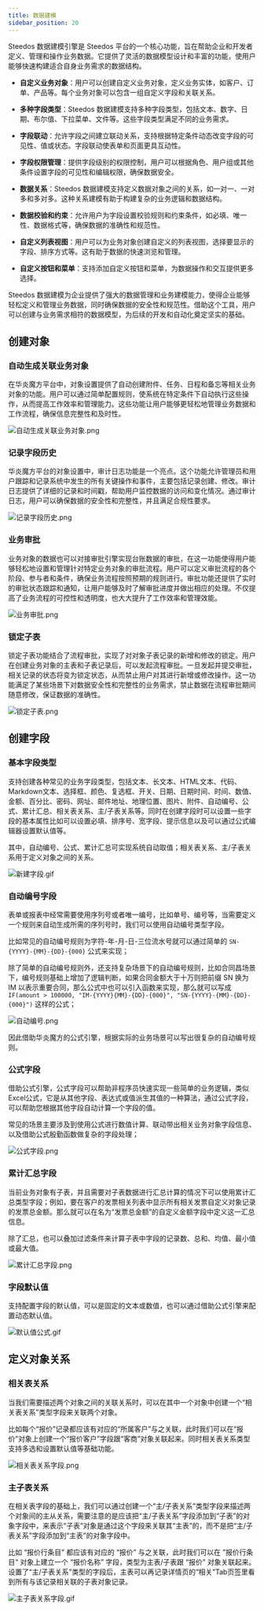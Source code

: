 ```yaml
---
title: 数据建模
sidebar_position: 20
---
```


Steedos 数据建模引擎是 Steedos 平台的一个核心功能，旨在帮助企业和开发者定义、管理和操作业务数据。它提供了灵活的数据模型设计和丰富的功能，使用户能够快速构建适合自身业务需求的数据结构。

- **自定义业务对象**：用户可以创建自定义业务对象，定义业务实体，如客户、订单、产品等。每个业务对象可以包含一组自定义字段和关联关系。

- **多种字段类型**：Steedos 数据建模支持多种字段类型，包括文本、数字、日期、布尔值、下拉菜单、文件等。这些字段类型满足不同的业务需求。

- **字段联动**：允许字段之间建立联动关系，支持根据特定条件动态改变字段的可见性、值或状态。字段联动使表单和页面更具互动性。

- **字段权限管理**：提供字段级别的权限控制，用户可以根据角色、用户组或其他条件设置字段的可见性和编辑权限，确保数据安全。

- **数据关系**：Steedos 数据建模支持定义数据对象之间的关系，如一对一、一对多和多对多。这种关系建模有助于构建复杂的业务逻辑和数据结构。

- **数据校验和约束**：允许用户为字段设置校验规则和约束条件，如必填、唯一性、数据格式等，确保数据的准确性和规范性。

- **自定义列表视图**：用户可以为业务对象创建自定义的列表视图，选择要显示的字段、排序方式等。这有助于数据的快速浏览和管理。

- **自定义按钮和菜单**：支持添加自定义按钮和菜单，为数据操作和交互提供更多选择。

Steedos 数据建模为企业提供了强大的数据管理和业务建模能力，使得企业能够轻松定义和管理业务数据，同时确保数据的安全性和规范性。借助这个工具，用户可以创建与业务需求相符的数据模型，为后续的开发和自动化奠定坚实的基础。

## 创建对象

### 自动生成关联业务对象

在华炎魔方平台中，对象设置提供了自动创建附件、任务、日程和备忘等相关业务对象的功能。用户可以通过简单配置规则，使系统在特定条件下自动执行这些操作，从而提高工作效率和管理能力。这些功能让用户能够更轻松地管理业务数据和工作流程，确保信息完整性和及时性。

![自动生成关联业务对象.png](./snapshot/data-modeling/自动生成关联业务对象.png)


### 记录字段历史

华炎魔方平台的对象设置中，审计日志功能是一个亮点。这个功能允许管理员和用户跟踪和记录系统中发生的所有关键操作和事件，主要包括记录创建、修改。审计日志提供了详细的记录和时间戳，帮助用户监控数据的访问和变化情况。通过审计日志，用户可以确保数据的安全性和完整性，并且满足合规性要求。

![记录字段历史.png](./snapshot/data-modeling/记录字段历史.png)

### 业务审批

业务对象的数据也可以对接审批引擎实现台账数据的审批，在这一功能使得用户能够轻松地设置和管理针对特定业务对象的审批流程。用户可以定义审批流程的各个阶段、参与者和条件，确保业务流程按照预期的规则进行。审批功能还提供了实时的审批状态跟踪和通知，让用户能够及时了解审批进度并做出相应的处理。不仅提高了业务流程的可控性和透明度，也大大提升了工作效率和管理效能。

![业务审批.png](./snapshot/data-modeling/业务审批.png)

### 锁定子表

锁定子表功能结合了流程审批，实现了对对象子表记录的新增和修改的锁定。用户在创建业务对象的主表和子表记录后，可以发起流程审批。一旦发起并提交审批，相关记录的状态将变为锁定状态，从而禁止用户对其进行新增或修改操作。这一功能满足了某些场景下对数据安全性和完整性的业务需求，禁止数据在流程审批期间随意修改，保证数据的准确性。

![锁定子表.png](./snapshot/data-modeling/锁定子表.png)

## 创建字段

### 基本字段类型

支持创建各种常见的业务字段类型，包括文本、长文本、HTML文本、代码、Markdown文本、选择框、颜色、复选框、开关、日期、日期时间、时间、数值、金额、百分比、密码、网址、邮件地址、地理位置、图片、附件、自动编号、公式、累计汇总、相关表关系、主/子表关系等。同时在创建字段时可以设置一些字段的基本属性比如可以设置必填、排序号、宽字段、提示信息以及可以通过公式编辑器设置默认值等。

其中，自动编号、公式、累计汇总可实现系统自动取值；相关表关系、主/子表关系用于定义对象之间的关系。

![新建字段.gif](./snapshot/data-modeling/新建字段.gif)

### 自动编号字段

表单或报表中经常需要使用序列号或者唯一编号，比如单号、编号等，当需要定义一个规则来自动生成所需的序列号时，我们可以使用自动编号类型字段。

比如常见的自动编号规则为字符-年-月-日-三位流水号就可以通过简单的 `SN-{YYYY}-{MM}-{DD}-{000}` 公式来实现；

除了简单的自动编号规则外，还支持复杂场景下的自动编号规则，比如合同昌场景下，编号规则基础上增加了逻辑判断，如果合同金额大于十万则把前缀 SN 换为 IM 以表示重要合同，那么公式中也可以引入函数来实现，那么就可以写成 `IF(amount > 100000, "IM-{YYYY}{MM}-{DD}-{000}", "SN-{YYYY}-{MM}-{DD}-{000}")` 这样的公式；

![自动编号.png](./snapshot/data-modeling/自动编号.png)

因此借助华炎魔方的公式引擎，根据实际的业务场景可以写出很复杂的自动编号规则。


### 公式字段

借助公式引擎，公式字段可以帮助非程序员快速实现一些简单的业务逻辑，类似Excel公式，它是从其他字段、表达式或值派生其值的一种算法，通过公式字段，可以帮助您根据其他字段自动计算一个字段的值。

常见的场景主要涉及到使用公式进行数值计算、联动带出相关业务对象字段信息、以及借助公式殷勤函数做复杂的字段处理；

![公式字段.png](./snapshot/data-modeling/公式字段.png)

### 累计汇总字段

当前业务对象有子表，并且需要对子表数据进行汇总计算的情况下可以使用累计汇总类型字段；例如，要在客户的发票相关列表中显示所有相关发票自定义对象记录的发票总金额。那么就可以在名为“发票总金额”的自定义金额字段中定义这一汇总信息。

除了汇总，也可以叠加过滤条件来计算子表中字段的记录数、总和、均值、最小值或最大值。

![累计汇总字段.png](./snapshot/data-modeling/累计汇总字段.png)

### 字段默认值

支持配置字段的默认值，可以是固定的文本或数值，也可以通过借助公式引擎来配置动态默认值。

![默认值公式.gif](./snapshot/data-modeling/默认值公式.gif)

## 定义对象关系

### 相关表关系

当我们需要描述两个对象之间的关联关系时，可以在其中一个对象中创建一个“相关表关系”类型字段来关联两个对象。

比如每个“报价”记录都应该有对应的“所属客户”与之关联，此时我们可以在“报价”对象上创建一个“报价客户”字段跟“客商”对象关联起来。同时相关表关系类型支持多选和设置默认值等基础功能。

![相关表关系字段.png](./snapshot/data-modeling/相关表关系字段.png)

### 主子表关系

在相关表字段的基础上，我们可以通过创建一个“主/子表关系”类型字段来描述两个对象间的主从关系，需要注意的是应该把“主/子表关系”字段添加到“子表”的对象字段中，来表示“子表”对象是通过这个字段来关联其“主表”的，而不是把“主/子表关系”字段添加到“主表”的对象字段中。

比如 “报价行条目” 都应该有对应的 “报价” 与之关联，此时我们可以在 ”报价行条目“ 对象上建立一个 “报价名称” 字段，类型为主表/子表跟 “报价” 对象关联起来。设置了“主/子表关系”类型的字段后，主表可以再记录详情页的“相关”Tab页签里看到所有与该记录相关联的子表对象记录。

![主子表关系字段.gif](./snapshot/data-modeling/主子表关系字段.gif)

